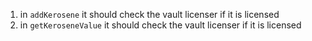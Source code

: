 1) in `addKerosene` it should check the vault licenser if it is licensed
1) in `getKeroseneValue` it should check the vault licenser if it is licensed
